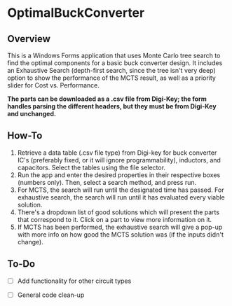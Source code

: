 # OptimalBuckConverter

## Overview
This is a Windows Forms application that uses Monte Carlo tree search to find the optimal components for a basic buck converter design. It includes an Exhaustive Search (depth-first search, since the tree isn't very deep) option to show the performance of the MCTS result, as well as a priority slider for Cost vs. Performance. 

**The parts can be downloaded as a .csv file from Digi-Key; the form handles parsing the different headers, but they must be from Digi-Key and unchanged.**

## How-To
1. Retrieve a data table (.csv file type) from Digi-key for buck converter IC's (preferably fixed, or it will ignore programmability), inductors, and capacitors. Select the tables using the file selector. 
2. Run the app and enter the desired properties in their respective boxes (numbers only). Then, select a search method, and press run. 
3. For MCTS, the search will run until the designated time has passed. For exhaustive search, the search will run until it has evaluated every viable solution. 
4. There's a dropdown list of good solutions which will present the parts that correspond to it. Click on a part to view more information on it. 
5. If MCTS has been performed, the exhaustive search will give a pop-up with more info on how good the MCTS solution was (if the inputs didn't change). 

## To-Do
- [ ] Add functionality for other circuit types
- [ ] General code clean-up


